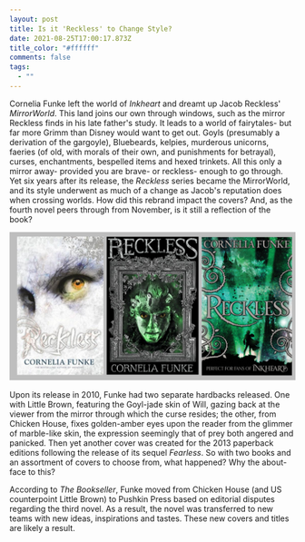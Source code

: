 ```yaml
---
layout: post
title: Is it 'Reckless' to Change Style?
date: 2021-08-25T17:00:17.873Z
title_color: "#ffffff"
comments: false
tags:
  - ""
---
```

Cornelia Funke left the world of *Inkheart* and dreamt up Jacob Reckless' *MirrorWorld*. This land joins our own through windows, such as the mirror Reckless finds in his late father's study. It leads to a world of fairytales- but far more Grimm than Disney would want to get out. Goyls (presumably a derivation of the gargoyle), Bluebeards, kelpies, murderous unicorns, faeries (of old, with morals of their own, and punishments for betrayal), curses, enchantments, bespelled items and hexed trinkets. All this only a mirror away- provided you are brave- or reckless- enough to go through. Yet six years after its release, the *Reckless* series became the MirrorWorld, and its style underwent as much of a change as Jacob's reputation does when crossing worlds. How did this rebrand impact the covers? And, as the fourth novel peers through from November, is it still a reflection of the book?

![](../uploads/article7-originalcovers.jpg)

Upon its release in 2010, Funke had two separate hardbacks released. One with Little Brown, featuring the Goyl-jade skin of Will, gazing back at the viewer from the mirror through which the curse resides; the other, from Chicken House, fixes golden-amber eyes upon the reader from the glimmer of marble-like skin, the expression seemingly that of prey both angered and panicked. Then yet another cover was created for the 2013 paperback editions following the release of its sequel *Fearless*. So with two books and an assortment of covers to choose from, what happened? Why the about-face to this?

According to *The Bookseller*, Funke moved from Chicken House (and US counterpoint Little Brown) to Pushkin Press based on editorial disputes regarding the third novel. As a result, the novel was transferred to new teams with new ideas, inspirations and tastes. These new covers and titles are likely a result.